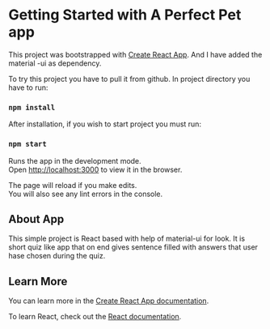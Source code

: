 # Getting Started with A Perfect Pet app 

This project was bootstrapped with [Create React App](https://github.com/facebook/create-react-app).
And I have added the material -ui as dependency.

To try this project you have to pull it from github.
In project directory you have to run: 

### `npm install`

After installation, if you wish to start project you must run:

### `npm start`

Runs the app in the development mode.\
Open [http://localhost:3000](http://localhost:3000) to view it in the browser.

The page will reload if you make edits.\
You will also see any lint errors in the console.

## About App

This simple project is React based with help of material-ui for look.
It is short quiz like app that on end gives sentence filled with answers that user
hase chosen during the quiz.

## Learn More

You can learn more in the [Create React App documentation](https://facebook.github.io/create-react-app/docs/getting-started).

To learn React, check out the [React documentation](https://reactjs.org/).

